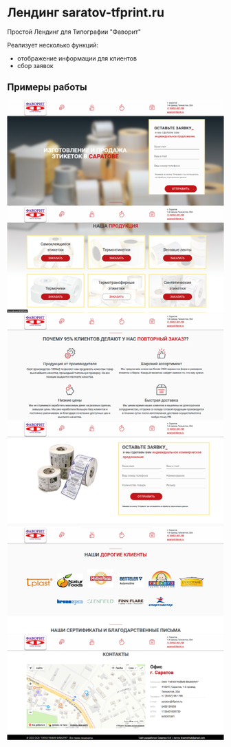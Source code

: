 # Лендинг saratov-tfprint.ru

Простой Лендинг для Типографии "Фаворит"

Реализует несколько функций:
- отображение информации для клиентов
- сбор заявок

## Примеры работы
![preview](https://github.com/semichuk/saratov-tfprint/raw/main/preview/1.png)
![preview](https://github.com/semichuk/saratov-tfprint/raw/main/preview/2.png)
![preview](https://github.com/semichuk/saratov-tfprint/raw/main/preview/3.png)
![preview](https://github.com/semichuk/saratov-tfprint/raw/main/preview/4.png)
![preview](https://github.com/semichuk/saratov-tfprint/raw/main/preview/5.png)
![preview](https://github.com/semichuk/saratov-tfprint/raw/main/preview/6.png)

